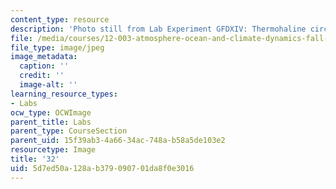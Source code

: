 ```yaml
---
content_type: resource
description: 'Photo still from Lab Experiment GFDXIV: Thermohaline circulation.'
file: /media/courses/12-003-atmosphere-ocean-and-climate-dynamics-fall-2008/5d7ed50a128ab379090701da8f0e3016_32.jpg
file_type: image/jpeg
image_metadata:
  caption: ''
  credit: ''
  image-alt: ''
learning_resource_types:
- Labs
ocw_type: OCWImage
parent_title: Labs
parent_type: CourseSection
parent_uid: 15f39ab3-4a66-34ac-748a-b58a5de103e2
resourcetype: Image
title: '32'
uid: 5d7ed50a-128a-b379-0907-01da8f0e3016
---
```

